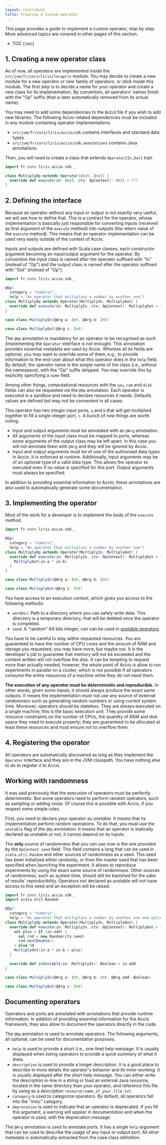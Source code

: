 ```yaml
---
layout: contribute
title: Creating a custom operator
---
```


This page provides a guide to implement a custom operator, step by step.
More advanced topics are covered in other pages of this section.

* TOC
{:toc}

## 1. Creating a new operator class
As of now, all operators are implemented inside the `src/jvm/fr/cnrs/liris/locapriv` module.
You may decide to create a new module for a new operator or new family of operators, or stick inside this module.
The first step is to decide a name for your operator and create a new class for its implementation.
By convention, all operators' names finish with the "Op" suffix (that is later automatically removed from its actual name).

You may need to add some dependencies to the `BUILD` file if you wish to add new libraries.
The following Accio-related dependencies must be included in any module containing operator implementations:

  * `src/jvm/fr/cnrs/liris/accio/sdk` contains interfaces and standard data types
  * `src/jvm/fr/cnrs/liris/accio/sdk:annotations` contains Java annotations.

Then, you will need to create a class that extends `Operator[In,Out]` trait.

```scala
import fr.cnrs.liris.accio.sdk._

class MultiplyOp extends Operator[Unit, Unit] {
  override def execute(in: Unit, ctx: OpContext): Unit = ???
}
```

## 2. Defining the interface
Because an operator without any input or output is not exactly very useful, we will see how to define that.
This is a contract for the operator, whose implementation is basically just responsible for converting inputs (received as first argument of the `execute` method) into outputs (the return value of the `execute` method).
This means that an operator implementation can be used very easily outside of the context of Accio.

Inputs and outputs are defined with Scala case classes, each constructor argument becoming an input/output argument for the operator.
By convention the input class is named after the operator suffixed with "In" (instead of "Op") and the output class is named after the operator suffixed with "Out" (instead of "Op").

```scala
import fr.cnrs.liris.accio.sdk._

@Op(
  category = "numeric",
  help = "An operator that multiplies a number by another one")
class MultiplyOp extends Operator[MultiplyIn, MultiplyOut] {
  override def execute(in: MultiplyIn, ctx: OpContext): MultiplyOut = ???
}

case class MultiplyIn(@Arg a: Int, @Arg b: Int)

case class MultiplyOut(@Arg c: Int)
```

The `@Op` annotation is mandatory for an operator to be recognised as such (implementing the `Operator` interface is not enough).
This annotation provides essential metadata are used by Accio.
Whereas all its fields are optional, you may want to override some of them, e.g., to provide information to the end-user about what this operator does in the `help` field.
By default, the operator name is the simple name of the class (i.e., without the namespace), with the "Op" suffix stripped.
You may override this by explicitly specifying a `name` field.

Among other things, computational resources with the `cpu`, `ram` and `disk` fields can also be requested via the `@Op` annotation.
Each operator is executed in a sandbox and need to declare resources it needs.
Defaults values are defined but may not be convenient in all cases.

This operator has two integer input ports, `a` and `b` that will get multiplied together to fill a single integer port, `c`.
A bunch of new things are worth noting.

  * Input and output arguments must be annotated with an `@Arg` annotation.
  * All arguments of the input class must be mapped to ports, whereas some arguments of the output class may be left apart.
  In this case you will not annotate them with `@Arg` and they will be ignored by Accio.
  * Input and output arguments must be of one of the authorised data types in Accio.
  It is enforced at runtime.
  Additionally, input arguments may be of an optional type of a valid data type.
  This allows the operator to executed even if no value is specified for this port.
  Output arguments must always be specified.

In addition to providing essential information to Accio, these annotations are also used to automatically generate some documentation.

## 3. Implementing the operator
Most of the work for a developer is to implement the body of the `execute` method.

```scala
import fr.cnrs.liris.accio.sdk._

@Op(
  category = "numeric",
  help = "An operator that multiplies a number by another one")
class MultiplyOp extends Operator[MultiplyIn, MultiplyOut] {
  override def execute(in: MultiplyIn, ctx: OpContext): MultiplyOut = {
    MultiplyOut(in.a * in.b)
  }
}

case class MultiplyIn(@Arg a: Int, @Arg b: Int)

case class MultiplyOut(@Arg c: Int)
```

You have access to an execution context, which gives you access to the following methods:

  * `workDir`: Path to a directory where you can safely write data.
  This directory is a temporary directory, that will be deleted once the operator is completed.
  * `seed`: A "random" 64 bits integer, can can be used in [unstable operators](#working-with-randomness).

You have to be careful to stay within requested resources.
You are guaranteed to have the number of CPU cores and the amount of RAM and storage you requested; you may have more, but maybe not.
It is the developer's job to guarantee that memory will not be exceeded and the content written will not overflow the disk.
It can be tempting to request more than actually needed; however, the whole point of Accio is allow to run experiments in parallel on a cluster, which is not possible if all operators consume the entire resources of a machine while they do not need them.

**The execution of any operator must be deterministic and reproducible.**
In other words, given some inputs, it should always produce the exact same outputs.
It means the implementation must not use any source of external randomness such as generating random numbers or using current system time.
Moreover, operators should be stateless.
They are always executed on a single machine, this is the basic execution unit.
They provide some resource constraints on the number of CPUs, the quantity of RAM and disk space they need to execute properly;
they are guaranteed to be allocated at least these resources and must ensure not to overflow them.

## 4. Registering the operator
All operators are automatically discovered as long as they implement the `Operator` interface and they are in the JVM classpath.
You have nothing else to do to register it to Accio.

## Working with randomness

It was said previously that the execution of operators must be perfectly deterministic.
But some operators need to perform random operators, such as sampling or adding noise.
Of course this is possible with Accio, if you respect some simple rules.

First, you need to declare your operator as *unstable*.
It means that its implementation perform random operations.
To do that, you must use the `unstable` flag of the `@Op` annotation.
It means that an operator is statically declared as unstable or not, it cannot depend on its inputs.

The **only** source of randomness that you can use now is the one provided by the `OpContext.seed` field.
This field contains a long that can be used in `scala.util.Random` and other sources of randomness as a seed.
This seed has been initialized either randomly, or from the master seed that has been specified when launching the experiment.
It allows to reproduce experiments by using the exact same source of randomness.
Other sources of randomness, such as system time, should still be banished for the sake of results' reproducibility.
Operators not declared as unstable will not have access to this seed and an exception will be raised.

```scala
import fr.cnrs.liris.accio.sdk._
import scala.util.Random

@Op(
  category = "numeric",
  help = "An operator that multiplies a number by another one and optionally adds a number")
class MultiplyOp extends Operator[MultiplyIn, MultiplyOut] {
  override def execute(in: MultiplyIn, ctx: OpContext): MultiplyOut = {
    val plus = if (in.add) {
      val rnd = new Random(ctx.seed)
      rnd.nextDouble()
    } else 0d
    MultiplyOut(in.a * in.b + plus)
  }

  override def isUnstable(in: MultiplyIn): Boolean = in.add  
}

case class MultiplyIn(@Arg a: Int, @Arg b: Int, @Arg add: Boolean)

case class MultiplyOut(@Arg c: Int)
```

## Documenting operators

Operators and ports are annotated with annotations that provide runtime information.
In addition of providing essential information for the Accio framework, they also allow to document the operators directly in the code.

The `@Op` annotation is used to annotate operators.
The following arguments, all optional, can be used for documentation purposes.

  * `help` is used to provide a short (i.e., one-line) help message.
  It is usually displayed when listing operators to provide a quick summary of what it does.
  * `description` is used to provide a longer description.
  It is a good place to describe in more details the operator's behavior and its inner-working.
  It is usually displayed after the short help message.
  You can either write the description in-line in a string or load an external Java resource, located in the same directory than your operator, and reference this file by using as a description `resource:name_of_your_file.txt`.
  * `category` is used to categorize operators.
  By default, all operators fall into the "misc" category.
  * `deprecation` is used to indicate that an operator is deprecated.
  If you fill this argument, a warning will appear in documentation and when the operator is used, with the deprecation message.


The `@Arg` annotation is used to annotate ports.
It has a single `help` argument that can be used to describe the usage of any input or output port.
All other metadata is automatically extracted from the case class definition.
